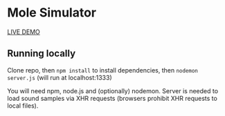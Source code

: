 # Mole Simulator

[LIVE DEMO](http://xpl.github.io/mole/)

## Running locally

Clone repo, then `npm install` to install dependencies, then `nodemon server.js` (will run at localhost:1333)

You will need npm, node.js and (optionally) nodemon. Server is needed to load sound samples via XHR requests (browsers prohibit XHR requests to local files).
